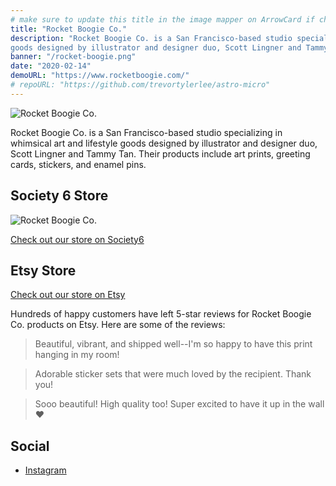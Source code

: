 ```yaml
---
# make sure to update this title in the image mapper on ArrowCard if changed
title: "Rocket Boogie Co."
description: "Rocket Boogie Co. is a San Francisco-based studio specializing in whimsical art and lifestyle
goods designed by illustrator and designer duo, Scott Lingner and Tammy Tan"
banner: "/rocket-boogie.png"
date: "2020-02-14"
demoURL: "https://www.rocketboogie.com/"
# repoURL: "https://github.com/trevortylerlee/astro-micro"
---
```


![Rocket Boogie Co.](/rocket-boogie.png)

Rocket Boogie Co. is a San Francisco-based studio specializing in whimsical art and lifestyle goods designed by illustrator and designer duo, Scott Lingner and Tammy Tan. Their products include art prints, greeting cards, stickers, and enamel pins.

## Society 6 Store

![Rocket Boogie Co.](/rocket-boogie-1.png)

[Check out our store on Society6](https://society6.com/rocketboogieco)

## Etsy Store

[Check out our store on Etsy](https://www.etsy.com/shop/RocketBoogieCo)

Hundreds of happy customers have left 5-star reviews for Rocket Boogie Co. products on Etsy. Here are some of the reviews:

> Beautiful, vibrant, and shipped well--I'm so happy to have this print hanging in my room!

> Adorable sticker sets that were much loved by the recipient. Thank you!

> Sooo beautiful! High quality too! Super excited to have it up in the wall ❤️

## Social

- [Instagram](https://www.instagram.com/rocketboogieco/)
